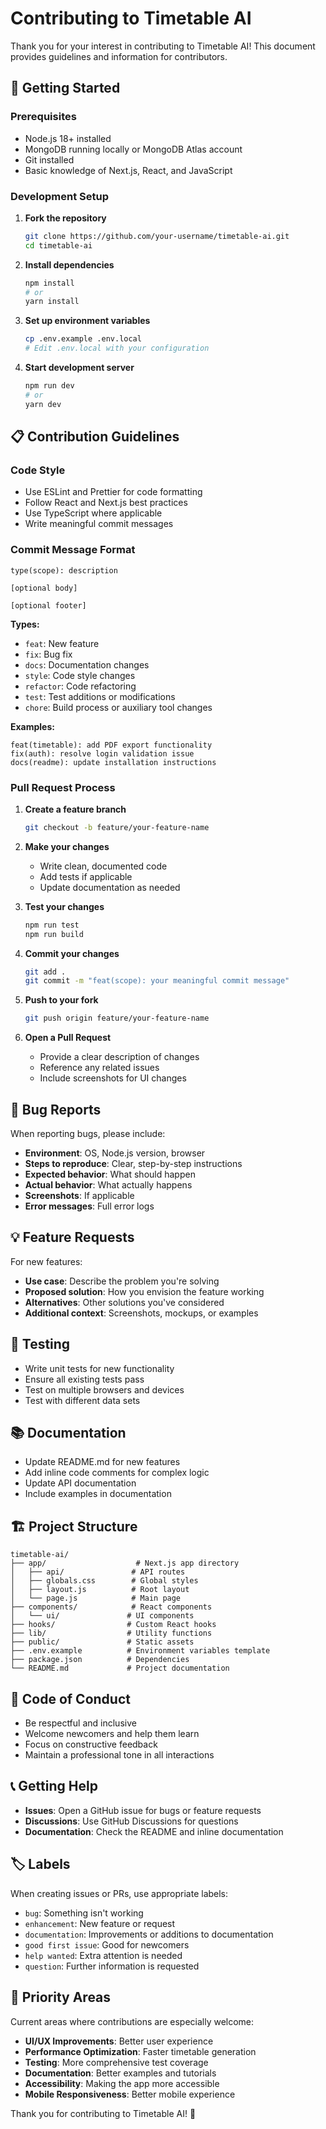 # Contributing to Timetable AI

Thank you for your interest in contributing to Timetable AI! This document provides guidelines and information for contributors.

## 🚀 Getting Started

### Prerequisites
- Node.js 18+ installed
- MongoDB running locally or MongoDB Atlas account
- Git installed
- Basic knowledge of Next.js, React, and JavaScript

### Development Setup

1. **Fork the repository**
   ```bash
   git clone https://github.com/your-username/timetable-ai.git
   cd timetable-ai
   ```

2. **Install dependencies**
   ```bash
   npm install
   # or
   yarn install
   ```

3. **Set up environment variables**
   ```bash
   cp .env.example .env.local
   # Edit .env.local with your configuration
   ```

4. **Start development server**
   ```bash
   npm run dev
   # or
   yarn dev
   ```

## 📋 Contribution Guidelines

### Code Style
- Use ESLint and Prettier for code formatting
- Follow React and Next.js best practices
- Use TypeScript where applicable
- Write meaningful commit messages

### Commit Message Format
```
type(scope): description

[optional body]

[optional footer]
```

**Types:**
- `feat`: New feature
- `fix`: Bug fix
- `docs`: Documentation changes
- `style`: Code style changes
- `refactor`: Code refactoring
- `test`: Test additions or modifications
- `chore`: Build process or auxiliary tool changes

**Examples:**
```
feat(timetable): add PDF export functionality
fix(auth): resolve login validation issue
docs(readme): update installation instructions
```

### Pull Request Process

1. **Create a feature branch**
   ```bash
   git checkout -b feature/your-feature-name
   ```

2. **Make your changes**
   - Write clean, documented code
   - Add tests if applicable
   - Update documentation as needed

3. **Test your changes**
   ```bash
   npm run test
   npm run build
   ```

4. **Commit your changes**
   ```bash
   git add .
   git commit -m "feat(scope): your meaningful commit message"
   ```

5. **Push to your fork**
   ```bash
   git push origin feature/your-feature-name
   ```

6. **Open a Pull Request**
   - Provide a clear description of changes
   - Reference any related issues
   - Include screenshots for UI changes

## 🐛 Bug Reports

When reporting bugs, please include:

- **Environment**: OS, Node.js version, browser
- **Steps to reproduce**: Clear, step-by-step instructions
- **Expected behavior**: What should happen
- **Actual behavior**: What actually happens
- **Screenshots**: If applicable
- **Error messages**: Full error logs

## 💡 Feature Requests

For new features:

- **Use case**: Describe the problem you're solving
- **Proposed solution**: How you envision the feature working
- **Alternatives**: Other solutions you've considered
- **Additional context**: Screenshots, mockups, or examples

## 🧪 Testing

- Write unit tests for new functionality
- Ensure all existing tests pass
- Test on multiple browsers and devices
- Test with different data sets

## 📚 Documentation

- Update README.md for new features
- Add inline code comments for complex logic
- Update API documentation
- Include examples in documentation

## 🏗️ Project Structure

```
timetable-ai/
├── app/                    # Next.js app directory
│   ├── api/               # API routes
│   ├── globals.css        # Global styles
│   ├── layout.js          # Root layout
│   └── page.js            # Main page
├── components/            # React components
│   └── ui/               # UI components
├── hooks/                # Custom React hooks
├── lib/                  # Utility functions
├── public/               # Static assets
├── .env.example          # Environment variables template
├── package.json          # Dependencies
└── README.md             # Project documentation
```

## 🤝 Code of Conduct

- Be respectful and inclusive
- Welcome newcomers and help them learn
- Focus on constructive feedback
- Maintain a professional tone in all interactions

## 📞 Getting Help

- **Issues**: Open a GitHub issue for bugs or feature requests
- **Discussions**: Use GitHub Discussions for questions
- **Documentation**: Check the README and inline documentation

## 🏷️ Labels

When creating issues or PRs, use appropriate labels:

- `bug`: Something isn't working
- `enhancement`: New feature or request
- `documentation`: Improvements or additions to documentation
- `good first issue`: Good for newcomers
- `help wanted`: Extra attention is needed
- `question`: Further information is requested

## 🎯 Priority Areas

Current areas where contributions are especially welcome:

- **UI/UX Improvements**: Better user experience
- **Performance Optimization**: Faster timetable generation
- **Testing**: More comprehensive test coverage
- **Documentation**: Better examples and tutorials
- **Accessibility**: Making the app more accessible
- **Mobile Responsiveness**: Better mobile experience

Thank you for contributing to Timetable AI! 🚀